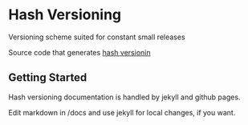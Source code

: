 # Hash Versioning
Versioning scheme suited for constant small releases

Source code that generates [hash versionin](https://miniscruff.github.io/hashver/)

## Getting Started
Hash versioning documentation is handled by jekyll and github pages.

Edit markdown in /docs and use jekyll for local changes, if you want.

